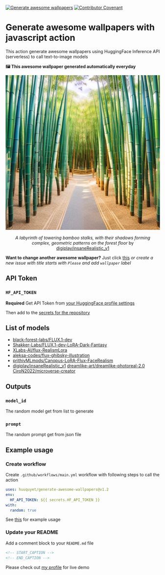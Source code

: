 [![Generate awesome wallpapers](https://github.com/huuquyet/generate-awesome-wallpapers/actions/workflows/generate-awesome-wallpapers.yml/badge.svg)](https://github.com/huuquyet/generate-awesome-wallpapers/actions/workflows/generate-awesome-wallpapers.yml) [![Contributor Covenant](https://img.shields.io/badge/Contributor%20Covenant-2.1-4baaaa.svg)](.github/CODE_OF_CONDUCT.md)

# Generate awesome wallpapers with javascript action

This action generate awesome wallpapers using HuggingFace Inference API (serverless) to call text-to-image models

**🖼️ This awesome wallpaper generated automatically everyday**

<div align="center">
  <img alt="Awesome Wallpapers" src="./assets/wallpaper.jpg">

<!-- START_CAPTION -->
*A labyrinth of towering bamboo stalks, with their shadows forming complex, geometric patterns on the forest floor* by [digiplay/insaneRealistic_v1](https://hf.co/digiplay/insaneRealistic_v1)
<!-- END_CAPTION -->
</div>

**Want to change another awesome wallpaper?** Just click [this](https://github.com/huuquyet/generate-awesome-wallpapers/issues/new?assignees=&labels=wallpaper&projects=&title=Please+a+serene+Zen+garden+with+carefully+placed+rocks+and+raked+sand&body=Feel+free+to+change+the+title+except+Please+then+press+Submit%21)
*or create a new issue with title starts with `Please` and add `wallpaper` label*

## API Token

### `HF_API_TOKEN`

**Required** Get API Token from [your HuggingFace profile settings](https://huggingface.co/settings/tokens)

Then add to the [secrets for the repository](https://docs.github.com/en/actions/security-guides/using-secrets-in-github-actions#creating-secrets-for-a-repository)

## List of models

- [black-forest-labs/FLUX.1-dev](https://hf.co/black-forest-labs/FLUX.1-dev)
- [Shakker-Labs/FLUX.1-dev-LoRA-Dark-Fantasy](https://hf.co/Shakker-Labs/FLUX.1-dev-LoRA-Dark-Fantasy)
- [XLabs-AI/flux-RealismLora](https://hf.co/XLabs-AI/flux-RealismLora)
- [aleksa-codes/flux-ghibsky-illustration](https://hf.co/aleksa-codes/flux-ghibsky-illustration)
- [prithivMLmods/Canopus-LoRA-Flux-FaceRealism](https://hf.co/prithivMLmods/Canopus-LoRA-Flux-FaceRealism)
- [digiplay/insaneRealistic_v1](https://hf.co/digiplay/insaneRealistic_v1)
  [dreamlike-art/dreamlike-photoreal-2.0](https://hf.co/dreamlike-art/dreamlike-photoreal-2.0)
  [CiroN2022/microverse-creator](https://hf.co/CiroN2022/microverse-creator)

## Outputs

### `model_id`

The random model get from list to generate

### `prompt`

The random prompt get from json file

## Example usage

### Create workflow

Create `.github/workflows/main.yml` workflow with following steps to call the action

```yaml
uses: huuquyet/generate-awesome-wallpapers@v1.2
env: 
  HF_API_TOKEN: ${{ secrets.HF_API_TOKEN }}
with:
  random: true
```

See [this](.github/workflows/generate-awesome-wallpapers.yml) for example usage

### Update your README

Add a comment block to your `README.md` file

```md
<!-- START_CAPTION -->
<!-- END_CAPTION -->
```

Please check out [my profile](https://github.com/huuquyet) for live demo
